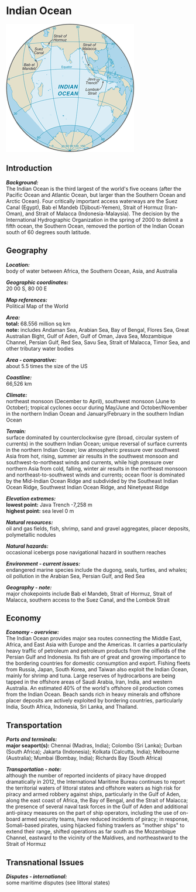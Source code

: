 # Indian Ocean

![Map of Indian Ocean](../maps-orig.png/xo.png)


## Introduction

**_Background:_**   
The Indian Ocean is the third largest of the world's five oceans (after the Pacific Ocean and Atlantic Ocean, but larger than the Southern Ocean and Arctic Ocean). Four critically important access waterways are the Suez Canal (Egypt), Bab el Mandeb (Djibouti-Yemen), Strait of Hormuz (Iran-Oman), and Strait of Malacca (Indonesia-Malaysia). The decision by the International Hydrographic Organization in the spring of 2000 to delimit a fifth ocean, the Southern Ocean, removed the portion of the Indian Ocean south of 60 degrees south latitude.


## Geography

**_Location:_**   
body of water between Africa, the Southern Ocean, Asia, and Australia

**_Geographic coordinates:_**   
20 00 S, 80 00 E

**_Map references:_**   
Political Map of the World

**_Area:_**   
**total:** 68.556 million sq km   
**note:** includes Andaman Sea, Arabian Sea, Bay of Bengal, Flores Sea, Great Australian Bight, Gulf of Aden, Gulf of Oman, Java Sea, Mozambique Channel, Persian Gulf, Red Sea, Savu Sea, Strait of Malacca, Timor Sea, and other tributary water bodies

**_Area - comparative:_**   
about 5.5 times the size of the US

**_Coastline:_**   
66,526 km

**_Climate:_**   
northeast monsoon (December to April), southwest monsoon (June to October); tropical cyclones occur during May/June and October/November in the northern Indian Ocean and January/February in the southern Indian Ocean

**_Terrain:_**   
surface dominated by counterclockwise gyre (broad, circular system of currents) in the southern Indian Ocean; unique reversal of surface currents in the northern Indian Ocean; low atmospheric pressure over southwest Asia from hot, rising, summer air results in the southwest monsoon and southwest-to-northeast winds and currents, while high pressure over northern Asia from cold, falling, winter air results in the northeast monsoon and northeast-to-southwest winds and currents; ocean floor is dominated by the Mid-Indian Ocean Ridge and subdivided by the Southeast Indian Ocean Ridge, Southwest Indian Ocean Ridge, and Ninetyeast Ridge

**_Elevation extremes:_**   
**lowest point:** Java Trench -7,258 m   
**highest point:** sea level 0 m

**_Natural resources:_**   
oil and gas fields, fish, shrimp, sand and gravel aggregates, placer deposits, polymetallic nodules

**_Natural hazards:_**   
occasional icebergs pose navigational hazard in southern reaches

**_Environment - current issues:_**   
endangered marine species include the dugong, seals, turtles, and whales; oil pollution in the Arabian Sea, Persian Gulf, and Red Sea

**_Geography - note:_**   
major chokepoints include Bab el Mandeb, Strait of Hormuz, Strait of Malacca, southern access to the Suez Canal, and the Lombok Strait


## Economy

**_Economy - overview:_**   
The Indian Ocean provides major sea routes connecting the Middle East, Africa, and East Asia with Europe and the Americas. It carries a particularly heavy traffic of petroleum and petroleum products from the oilfields of the Persian Gulf and Indonesia. Its fish are of great and growing importance to the bordering countries for domestic consumption and export. Fishing fleets from Russia, Japan, South Korea, and Taiwan also exploit the Indian Ocean, mainly for shrimp and tuna. Large reserves of hydrocarbons are being tapped in the offshore areas of Saudi Arabia, Iran, India, and western Australia. An estimated 40% of the world's offshore oil production comes from the Indian Ocean. Beach sands rich in heavy minerals and offshore placer deposits are actively exploited by bordering countries, particularly India, South Africa, Indonesia, Sri Lanka, and Thailand.


## Transportation

**_Ports and terminals:_**   
**major seaport(s):** Chennai (Madras, India); Colombo (Sri Lanka); Durban (South Africa); Jakarta (Indonesia); Kolkata (Calcutta, India); Melbourne (Australia); Mumbai (Bombay, India); Richards Bay (South Africa)

**_Transportation - note:_**   
although the number of reported incidents of piracy have dropped dramatically in 2012, the International Maritime Bureau continues to report the territorial waters of littoral states and offshore waters as high risk for piracy and armed robbery against ships, particularly in the Gulf of Aden, along the east coast of Africa, the Bay of Bengal, and the Strait of Malacca; the presence of several naval task forces in the Gulf of Aden and additional anti-piracy measures on the part of ship operators, including the use of on-board armed security teams, have reduced incidents of piracy; in response, Somali-based pirates, using hijacked fishing trawlers as "mother ships" to extend their range, shifted operations as far south as the Mozambique Channel, eastward to the vicinity of the Maldives, and northeastward to the Strait of Hormuz


## Transnational Issues

**_Disputes - international:_**   
some maritime disputes (see littoral states)

